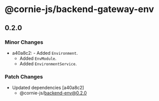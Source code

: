 # @cornie-js/backend-gateway-env

## 0.2.0

### Minor Changes

- a40a8c2: - Added `Environment`.
  - Added `EnvModule`.
  - Added `EnvironmentService`.

### Patch Changes

- Updated dependencies [a40a8c2]
  - @cornie-js/backend-env@0.2.0
